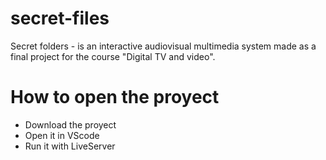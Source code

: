 # secret-files
 Secret folders - is an interactive audiovisual multimedia system made as a final project for the course "Digital TV and video".
 
 # How to open the proyect
  - Download the proyect
  - Open it in VScode
  - Run it with LiveServer
